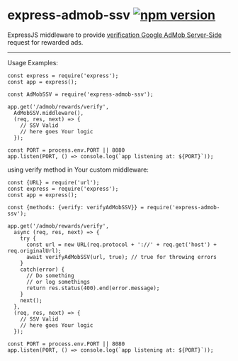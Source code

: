 # express-admob-ssv [![npm version](https://badge.fury.io/js/express-admob-ssv.png)](https://badge.fury.io/js/express-admob-ssv)

ExpressJS middleware to provide [verification Google AdMob Server-Side](https://developers.google.com/admob/android/rewarded-video-ssv) request for rewarded ads.
 
----

Usage Examples:
```
const express = require('express');
const app = express();

const AdMobSSV = require('express-admob-ssv');

app.get('/admob/rewards/verify',
  AdMobSSV.middleware(),
  (req, res, next) => {
    // SSV Valid
    // here goes Your logic
  });

const PORT = process.env.PORT || 8080
app.listen(PORT, () => console.log(`app listening at: ${PORT}`));
```

using verify method in Your custom middleware:

```
const {URL} = require('url');
const express = require('express');
const app = express();

const {methods: {verify: verifyAdMobSSV}} = require('express-admob-ssv');

app.get('/admob/rewards/verify',
  async (req, res, next) => {
    try {
      const url = new URL(req.protocol + '://' + req.get('host') + req.originalUrl);
      await verifyAdMobSSV(url, true); // true for throwing errors
    }
    catch(error) {
      // Do something
      // or log somethings
      return res.status(400).end(error.message);
    }
    next();
  },
  (req, res, next) => {
    // SSV Valid
    // here goes Your logic
  });

const PORT = process.env.PORT || 8080
app.listen(PORT, () => console.log(`app listening at: ${PORT}`));
```

